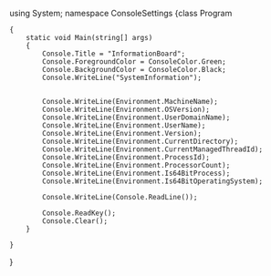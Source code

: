 

using System;
namespace ConsoleSettings {class Program

    {
        static void Main(string[] args)
        {
            Console.Title = "InformationBoard";
            Console.ForegroundColor = ConsoleColor.Green;
            Console.BackgroundColor = ConsoleColor.Black;
            Console.WriteLine("SystemInformation");


            Console.WriteLine(Environment.MachineName);
            Console.WriteLine(Environment.OSVersion);
            Console.WriteLine(Environment.UserDomainName);
            Console.WriteLine(Environment.UserName);
            Console.WriteLine(Environment.Version);
            Console.WriteLine(Environment.CurrentDirectory);
            Console.WriteLine(Environment.CurrentManagedThreadId);
            Console.WriteLine(Environment.ProcessId);
            Console.WriteLine(Environment.ProcessorCount);
            Console.WriteLine(Environment.Is64BitProcess);
            Console.WriteLine(Environment.Is64BitOperatingSystem);

            Console.WriteLine(Console.ReadLine());

            Console.ReadKey();
            Console.Clear();
        }

    }
}


